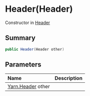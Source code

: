 # Header(Header)

Constructor in [Header](/api/csharp/yarn.header.md)

## Summary



```csharp
public Header(Header other)
```

## Parameters

|Name|Description|
|:---|:---|
|[Yarn.Header](/api/csharp/yarn.header.md) other||

